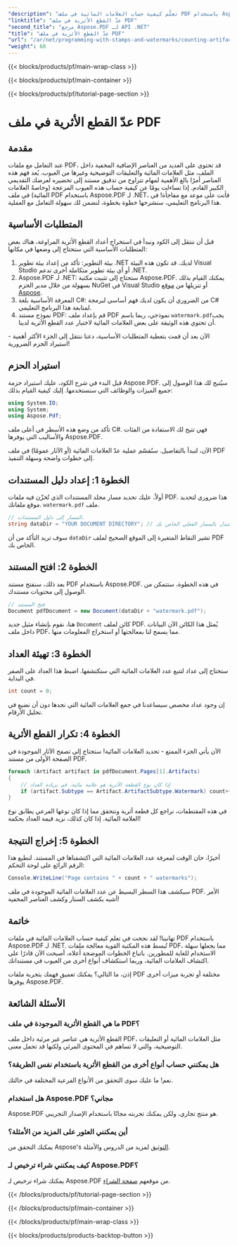 ```yaml
---
"description": "تعلّم كيفية حساب العلامات المائية في ملف PDF باستخدام Aspose.PDF لـ .NET. دليل خطوة بخطوة للمبتدئين دون الحاجة لخبرة سابقة."
"linktitle": "عدّ القطع الأثرية في ملف PDF"
"second_title": "مرجع Aspose.PDF لـ API .NET"
"title": "عدّ القطع الأثرية في ملف PDF"
"url": "/ar/net/programming-with-stamps-and-watermarks/counting-artifacts/"
"weight": 60
---
```


{{< blocks/products/pf/main-wrap-class >}}

{{< blocks/products/pf/main-container >}}

{{< blocks/products/pf/tutorial-page-section >}}

# عدّ القطع الأثرية في ملف PDF

## مقدمة

عند التعامل مع ملفات PDF، قد تحتوي على العديد من العناصر الإضافية المخفية داخل الملف، مثل العلامات المائية والتعليقات التوضيحية وغيرها من العيوب. يُعد فهم هذه العناصر أمرًا بالغ الأهمية لمهام تتراوح من تدقيق مستند إلى تحضيره لعرضك التقديمي الكبير القادم. إذا تساءلت يومًا عن كيفية حساب هذه العيوب المزعجة (وخاصةً العلامات المائية) في ملف PDF باستخدام Aspose.PDF لـ .NET، فأنت على موعد مع مفاجأة! في هذا البرنامج التعليمي، سنشرحها خطوة بخطوة، لنضمن لك سهولة التعامل مع العملية. 

## المتطلبات الأساسية

قبل أن ننتقل إلى الكود ونبدأ في استخراج أعداد القطع الأثرية المراوغة، هناك بعض المتطلبات الأساسية التي ستحتاج إلى وضعها في مكانها:

1. بيئة التطوير: تأكد من إعداد بيئة تطوير .NET لديك. قد تكون هذه البيئة Visual Studio أو أي بيئة تطوير متكاملة أخرى تدعم .NET.
2. Aspose.PDF لـ .NET: ستحتاج إلى تثبيت مكتبة Aspose.PDF. يمكنك القيام بذلك بسهولة من خلال مدير الحزم NuGet في Visual Studio أو تنزيلها من [موقع Aspose](https://releases.aspose.com/pdf/net/).
3. المعرفة الأساسية بلغة C#: من الضروري أن يكون لديك فهم أساسي لبرمجة C# لمتابعة هذا البرنامج التعليمي.
4. نموذج مستند PDF: قم بإعداد ملف PDF نموذجي، ربما باسم `watermark.pdf`يجب أن تحتوي هذه الوثيقة على بعض العلامات المائية لاختبار عدد القطع الأثرية لدينا.

الآن بعد أن قمت بتغطية المتطلبات الأساسية، دعنا ننتقل إلى الجزء الأكثر أهمية - استيراد الحزم الضرورية!

## استيراد الحزم

قبل البدء في شرح الكود، عليك استيراد حزمة Aspose.PDF. سيُتيح لك هذا الوصول إلى جميع الميزات والوظائف التي سنستخدمها. إليك كيفية القيام بذلك:

```csharp
using System.IO;
using System;
using Aspose.Pdf;
```

تأكد من وضع هذه الأسطر في أعلى ملف C#. فهي تتيح لك الاستفادة من الفئات والأساليب التي يوفرها Aspose.PDF. 

الآن، لنبدأ بالتفاصيل. سنُقسّم عملية عدّ العلامات المائية (أو الآثار عمومًا) في ملف PDF إلى خطوات واضحة وسهلة التنفيذ.

## الخطوة 1: إعداد دليل المستندات

أولاً، عليك تحديد مسار مجلد المستندات الذي تُخزّن فيه ملفات PDF. هذا ضروري لتحديد موقع ملفاتك. `watermark.pdf` ملف.

```csharp
// المسار إلى دليل المستندات.
string dataDir = "YOUR DOCUMENT DIRECTORY"; // استبدل بالمسار الفعلي الخاص بك
```

سوف تريد التأكد من أن `dataDir` تشير النقاط المتغيرة إلى الموقع الصحيح لملف PDF الخاص بك. 

## الخطوة 2: افتح المستند

بعد ذلك، سنفتح مستند PDF باستخدام Aspose.PDF. في هذه الخطوة، ستتمكن من الوصول إلى محتويات مستندك.

```csharp
// فتح المستند
Document pdfDocument = new Document(dataDir + "watermark.pdf");
```

هنا، نقوم بإنشاء مثيل جديد `Document` كائن لملف PDF. يُمثل هذا الكائن الآن البيانات داخل ملف PDF، مما يسمح لنا بمعالجتها أو استخراج المعلومات منها.

## الخطوة 3: تهيئة العداد

ستحتاج إلى عداد لتتبع عدد العلامات المائية التي ستكتشفها. اضبط هذا العداد على الصفر في البداية.

```csharp
int count = 0;
```

إن وجود عداد مخصص سيساعدنا في جمع العلامات المائية التي نجدها دون أن نضيع في تحليل الأرقام.

## الخطوة 4: تكرار القطع الأثرية

الآن يأتي الجزء الممتع - تحديد العلامات المائية! ستحتاج إلى تصفح الآثار الموجودة في الصفحة الأولى من مستند PDF.

```csharp
foreach (Artifact artifact in pdfDocument.Pages[1].Artifacts)
{
    // إذا كان نوع القطعة الأثرية هو علامة مائية، قم بزيادة العداد
    if (artifact.Subtype == Artifact.ArtifactSubtype.Watermark) count++;
}
```

في هذه المقتطفات، نراجع كل قطعة أثرية ونتحقق مما إذا كان نوعها الفرعي يطابق نوع العلامة المائية. إذا كان كذلك، نزيد قيمة العداد بحكمة!

## الخطوة 5: إخراج النتيجة

أخيرًا، حان الوقت لمعرفة عدد العلامات المائية التي اكتشفناها في المستند. لنطبع هذا الرقم الرائع على لوحة التحكم:

```csharp
Console.WriteLine("Page contains " + count + " watermarks");
```

سيكشف هذا السطر البسيط عن عدد العلامات المائية الموجودة في ملف PDF. الأمر أشبه بكشف الستار وكشف العناصر المخفية!

## خاتمة 

تهانينا! لقد نجحت في تعلم كيفية حساب العلامات المائية في ملفات PDF باستخدام Aspose.PDF لـ .NET. تُبسط هذه المكتبة القوية معالجة ملفات PDF، مما يجعلها سهلة الاستخدام للغاية للمطورين. باتباع الخطوات الموضحة أعلاه، أصبحت الآن قادرًا على اكتشاف العلامات المائية، وربما استكشاف أنواع أخرى من العيوب في مستنداتك.

إذن، ما التالي؟ يمكنك تعميق فهمك بتجربة ملفات PDF مختلفة أو تجربة ميزات أخرى يوفرها Aspose.PDF. 

## الأسئلة الشائعة

### ما هي القطع الأثرية الموجودة في ملف PDF؟  
القطع الأثرية هي عناصر غير مرئية داخل ملف PDF، مثل العلامات المائية أو التعليقات التوضيحية، والتي لا تساهم في المحتوى المرئي ولكنها قد تحمل معنى.

### هل يمكنني حساب أنواع أخرى من القطع الأثرية باستخدام نفس الطريقة؟  
نعم! ما عليك سوى التحقق من الأنواع الفرعية المختلفة في حالتك.

### هل استخدام Aspose.PDF مجاني؟  
Aspose.PDF هو منتج تجاري، ولكن يمكنك تجربته مجانًا باستخدام الإصدار التجريبي. 

### أين يمكنني العثور على المزيد من الأمثلة؟  
يمكنك التحقق من Aspose's [التوثيق](https://reference.aspose.com/pdf/net/) لمزيد من الدروس والأمثلة.

### كيف يمكنني شراء ترخيص لـ Aspose.PDF؟  
يمكنك شراء ترخيص لـ Aspose.PDF من موقعهم [صفحة الشراء](https://purchase.aspose.com/buy).

{{< /blocks/products/pf/tutorial-page-section >}}

{{< /blocks/products/pf/main-container >}}

{{< /blocks/products/pf/main-wrap-class >}}

{{< blocks/products/products-backtop-button >}}